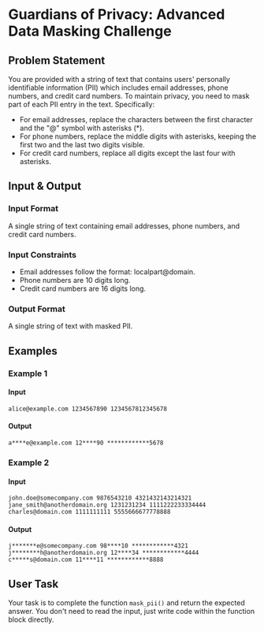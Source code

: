 
# Guardians of Privacy: Advanced Data Masking Challenge

## Problem Statement

You are provided with a string of text that contains users' personally identifiable information (PII) which includes email addresses, phone numbers, and credit card numbers. To maintain privacy, you need to mask part of each PII entry in the text. Specifically:
- For email addresses, replace the characters between the first character and the "@" symbol with asterisks (*).
- For phone numbers, replace the middle digits with asterisks, keeping the first two and the last two digits visible.
- For credit card numbers, replace all digits except the last four with asterisks.

## Input & Output

### Input Format

A single string of text containing email addresses, phone numbers, and credit card numbers.

### Input Constraints

- Email addresses follow the format: localpart@domain.
- Phone numbers are 10 digits long.
- Credit card numbers are 16 digits long.

### Output Format

A single string of text with masked PII.

## Examples

### Example 1

#### Input
```
alice@example.com 1234567890 1234567812345678
```

#### Output
```
a****e@example.com 12****90 ************5678
```

### Example 2

#### Input
```
john.doe@somecompany.com 9876543210 4321432143214321 jane_smith@anotherdomain.org 1231231234 1111222233334444 charles@domain.com 1111111111 5555666677778888
```

#### Output
```
j*******e@somecompany.com 98****10 ************4321 j********h@anotherdomain.org 12****34 ************4444 c*****s@domain.com 11****11 ************8888
```

## User Task

Your task is to complete the function `mask_pii()` and return the expected answer. You don't need to read the input, just write code within the function block directly.
